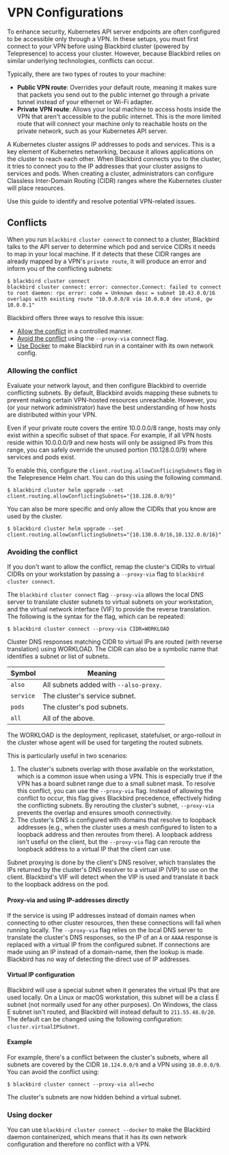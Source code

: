 # VPN Configurations

To enhance security, Kubernetes API server endpoints are often configured to be accessible only through a VPN. In these setups, you must first connect to your VPN before using Blackbird cluster (powered by Telepresence) to access your cluster. However, because Blackbird relies on similar underlying technologies, conflicts can occur.

Typically, there are two types of routes to your machine:

* **Public VPN route**: Overrides your default route, meaning it makes sure that packets you send out to the public internet go through a private tunnel instead of your ethernet or Wi-Fi adapter.
* **Private VPN route**: Allows your local machine to access hosts inside the VPN that aren't accessible to the public internet. This is the more limited route that will connect your machine only to reachable hosts on the private network, such as your Kubernetes API server.

A Kubernetes cluster assigns IP addresses to pods and services. This is a key element of Kubernetes networking, because it allows applications on the cluster to reach each other. When Blackbird connects you to the cluster, it tries to connect you to the IP addresses that your cluster assigns to services and pods. When creating a cluster, administrators can configure Classless Inter-Domain Routing (CIDR) ranges where the Kubernetes cluster will place resources.

Use this guide to identify and resolve potential VPN-related issues.

## Conflicts

When you run `blackbird cluster connect` to connect to a cluster, Blackbird talks to the API server to determine which pod and service CIDRs it needs to map in your local machine. If it detects that these CIDR ranges are already mapped by a VPN's `private route`, it will produce an error and inform you of the conflicting subnets:

```console
$ blackbird cluster connect
blackbird cluster connect: error: connector.Connect: failed to connect to root daemon: rpc error: code = Unknown desc = subnet 10.43.0.0/16 overlaps with existing route "10.0.0.0/8 via 10.0.0.0 dev utun4, gw 10.0.0.1"
```

Blackbird offers three ways to resolve this issue:

* [Allow the conflict](vpn-configurations.md#allowing-the-conflict) in a controlled manner.
* [Avoid the conflict](vpn-configurations.md#avoiding-the-conflict) using the `--proxy-via` connect flag.
* [Use Docker](vpn-configurations.md#using-docker) to make Blackbird run in a container with its own network config.

### Allowing the conflict

Evaluate your network layout, and then configure Blackbird to override conflicting subnets. By default, Blackbird avoids mapping these subnets to prevent making certain VPN-hosted resources unreachable. However, you (or your network administrator) have the best understanding of how hosts are distributed within your VPN.

Even if your private route covers the entire 10.0.0.0/8 range, hosts may only exist within a specific subset of that space. For example, if all VPN hosts reside within 10.0.0.0/9 and new hosts will only be assigned IPs from this range, you can safely override the unused portion (10.128.0.0/9) where services and pods exist.

To enable this, configure the `client.routing.allowConflicingSubnets` flag in the Telepresence Helm chart. You can do this using the following command.

```console
$ blackbird cluster helm upgrade --set client.routing.allowConflictingSubnets="{10.128.0.0/9}"
```

You can also be more specific and only allow the CIDRs that you know are used by the cluster.

```console
$ blackbird cluster helm upgrade --set client.routing.allowConflictingSubnets="{10.130.0.0/16,10.132.0.0/16}"
```

### Avoiding the conflict

If you don't want to allow the conflict, remap the cluster's CIDRs to virtual CIDRs on your workstation by passing a `--proxy-via` flag to `blackbird cluster connect`.

The `blackbird cluster connect` flag `--proxy-via` allows the local DNS server to translate cluster subnets to virtual subnets on your workstation, and the virtual network interface (VIF) to provide the reverse translation. The following is the syntax for the flag, which can be repeated:

```console
$ blackbird cluster connect --proxy-via CIDR=WORKLOAD
```

Cluster DNS responses matching CIDR to virtual IPs are routed (with reverse translation) using WORKLOAD. The CIDR can also be a symbolic name that identifies a subnet or list of subnets.

| Symbol    | Meaning                                |
| --------- | -------------------------------------- |
| `also`    | All subnets added with `--also-proxy`. |
| `service` | The cluster's service subnet.          |
| `pods`    | The cluster's pod subnets.             |
| `all`     | All of the above.                      |

The WORKLOAD is the deployment, replicaset, statefulset, or argo-rollout in the cluster whose agent will be used for targeting the routed subnets.

This is particularly useful in two scenarios:

1. The cluster's subnets overlap with those available on the workstation, which is a common issue when using a VPN. This is especially true if the VPN has a board subnet range due to a small subnet mask. To resolve this conflict, you can use the `--proxy-via` flag. Instead of allowing the conflict to occur, this flag gives Blackbird precedence, effectively hiding the conflicting subnets. By rerouting the cluster's subnet, `--proxy-via` prevents the overlap and ensures smooth connectivity.
2. The cluster's DNS is configured with domains that resolve to loopback addresses (e.g., when the cluster uses a mesh configured to listen to a loopback address and then reroutes from there). A loopback address isn't useful on the client, but the `--proxy-via` flag can reroute the loopback address to a virtual IP that the client can use.

Subnet proxying is done by the client's DNS resolver, which translates the IPs returned by the cluster's DNS resolver to a virtual IP (VIP) to use on the client. Blackbird's VIF will detect when the VIP is used and translate it back to the loopback address on the pod.

#### Proxy-via and using IP-addresses directly

If the service is using IP addresses instead of domain names when connecting to other cluster resources, then these connections will fail when running locally. The `--proxy-via` flag relies on the local DNS server to translate the cluster's DNS responses, so the IP of an `A` or `AAAA` response is replaced with a virtual IP from the configured subnet. If connections are made using an IP instead of a domain-name, then the lookup is made. Blackbird has no way of detecting the direct use of IP addresses.

#### Virtual IP configuration

Blackbird will use a special subnet when it generates the virtual IPs that are used locally. On a Linux or macOS workstation, this subnet will be a class E subnet (not normally used for any other purposes). On Windows, the class E subnet isn't routed, and Blackbird will instead default to `211.55.48.0/20`. The default can be changed using the following configuration: `cluster.virtualIPSubnet`.

#### Example

For example, there's a conflict between the cluster's subnets, where all subnets are covered by the CIDR `10.124.0.0/9` and a VPN using `10.0.0.0/9`. You can avoid the conflict using:

```console
$ blackbird cluster connect --proxy-via all=echo
```

The cluster's subnets are now hidden behind a virtual subnet.

### Using docker

You can use `blackbird cluster connect --docker` to make the Blackbird daemon containerized, which means that it has its own network configuration and therefore no conflict with a VPN.
